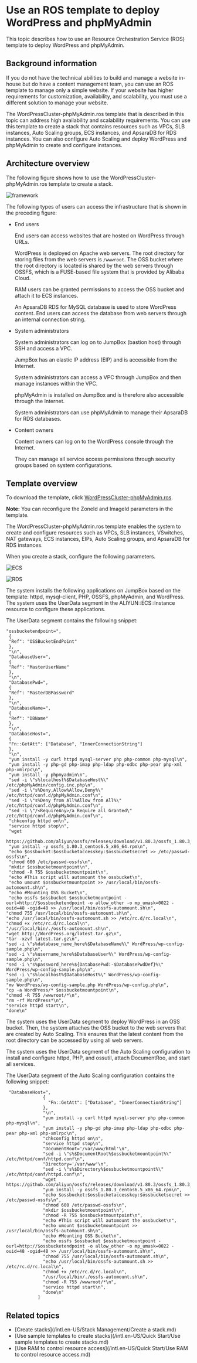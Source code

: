 # Use an ROS template to deploy WordPress and phpMyAdmin

This topic describes how to use an Resource Orchestration Service \(ROS\) template to deploy WordPress and phpMyAdmin.

## Background information

If you do not have the technical abilities to build and manage a website in-house but do have a content management team, you can use an ROS template to manage only a simple website. If your website has higher requirements for customization, availability, and scalability, you must use a different solution to manage your website.

The WordPressCluster-phpMyAdmin.ros template that is described in this topic can address high availability and scalability requirements. You can use this template to create a stack that contains resources such as VPCs, SLB instances, Auto Scaling groups, ECS instances, and ApsaraDB for RDS instances. You can also configure Auto Scaling and deploy WordPress and phpMyAdmin to create and configure instances.

## Architecture overview

The following figure shows how to use the WordPressCluster-phpMyAdmin.ros template to create a stack.

![framework](https://static-aliyun-doc.oss-accelerate.aliyuncs.com/assets/img/en-US/4404498951/p48093.png)

The following types of users can access the infrastructure that is shown in the preceding figure:

-   End users

    End users can access websites that are hosted on WordPress through URLs.

    WordPress is deployed on Apache web servers. The root directory for storing files from the web servers is `/wwwroot`. The OSS bucket where the root directory is located is shared by the web servers through OSSFS, which is a FUSE-based file system that is provided by Alibaba Cloud.

    RAM users can be granted permissions to access the OSS bucket and attach it to ECS instances.

    An ApsaraDB RDS for MySQL database is used to store WordPress content. End users can access the database from web servers through an internal connection string.

-   System administrators

    System administrators can log on to JumpBox \(bastion host\) through SSH and access a VPC.

    JumpBox has an elastic IP address \(EIP\) and is accessible from the Internet.

    System administrators can access a VPC through JumpBox and then manage instances within the VPC.

    phpMyAdmin is installed on JumpBox and is therefore also accessible through the Internet.

    System administrators can use phpMyAdmin to manage their ApsaraDB for RDS databases.

-   Content owners

    Content owners can log on to the WordPress console through the Internet.

    They can manage all service access permissions through security groups based on system configurations.


## Template overview

To download the template, click [WordPressCluster-phpMyAdmin.ros](https://ros-userdata-resources.oss-cn-beijing.aliyuncs.com/WordPress/WordPressCluster-phpMyAdmin.ros).

**Note:** You can reconfigure the ZoneId and ImageId parameters in the template.

The WordPressCluster-phpMyAdmin.ros template enables the system to create and configure resources such as VPCs, SLB instances, VSwitches, NAT gateways, ECS instances, EIPs, Auto Scaling groups, and ApsaraDB for RDS instances.

When you create a stack, configure the following parameters.

![ECS](https://static-aliyun-doc.oss-accelerate.aliyuncs.com/assets/img/en-US/4404498951/p111185.png)

![RDS](https://static-aliyun-doc.oss-accelerate.aliyuncs.com/assets/img/en-US/4404498951/p111186.png)

The system installs the following applications on JumpBox based on the template: httpd, mysql-client, PHP, OSSFS, phpMyAdmin, and WordPress. The system uses the UserData segment in the ALIYUN::ECS::Instance resource to configure these applications.

The UserData segment contains the following snippet:

```
"ossbucketendpoint=",
 {
 "Ref": "OSSBucketEndPoint"
 },
 "\n",
 "DatabaseUser=",
 {
 "Ref": "MasterUserName"
 },
 "\n",
 "DatabasePwd=",
 {
 "Ref": "MasterDBPassword"
 },
 "\n",
 "DatabaseName=",
 {
 "Ref": "DBName"
 },
 "\n",
 "DatabaseHost=",
 {
 "Fn::GetAtt": ["Database", "InnerConnectionString"]
 },
 "\n",
 "yum install -y curl httpd mysql-server php php-common php-mysql\n",
 "yum install -y php-gd php-imap php-ldap php-odbc php-pear php-xml php-xmlrpc\n",
 "yum install -y phpmyadmin\n",
 "sed -i \"s%localhost%$DatabaseHost%\" /etc/phpMyAdmin/config.inc.php\n",
 "sed -i \"s%Deny,Allow%Allow,Deny%\" /etc/httpd/conf.d/phpMyAdmin.conf\n",
 "sed -i \"s%Deny from All%Allow from All%\" /etc/httpd/conf.d/phpMyAdmin.conf\n",
 "sed -i \"/<RequireAny>/a Require all Granted\" /etc/httpd/conf.d/phpMyAdmin.conf\n",
 "chkconfig httpd on\n",
 "service httpd stop\n",
 "wget  
 https://github.com/aliyun/ossfs/releases/download/v1.80.3/ossfs_1.80.3_centos6.5_x86_64.rpm\n",
 "yum install -y ossfs_1.80.3_centos6.5_x86_64.rpm\n",
 "echo $ossbucket:$ossbucketaccesskey:$ossbucketsecret >> /etc/passwd-ossfs\n",
 "chmod 600 /etc/passwd-ossfs\n",
 "mkdir $ossbucketmountpoint\n",
 "chmod -R 755 $ossbucketmountpoint\n",
 "echo #This script will automount the ossbucket\n",
 "echo umount $ossbucketmountpoint >> /usr/local/bin/ossfs-automount.sh\n",
 "echo #Mounting OSS Bucket\n",
 "echo ossfs $ossbucket $ossbucketmountpoint -ourl=http://$ossbucketendpoint -o allow_other -o mp_umask=0022 -ouid=48 -ogid=48 >> /usr/local/bin/ossfs-automount.sh\n",
"chmod 755 /usr/local/bin/ossfs-automount.sh\n",
"echo /usr/local/bin/ossfs-automount.sh >> /etc/rc.d/rc.local\n",
"chmod +x /etc/rc.d/rc.local\n",
"/usr/local/bin/./ossfs-automount.sh\n",
"wget http://WordPress.org/latest.tar.gz\n",
"tar -xzvf latest.tar.gz\n",             
"sed -i \"s%database_name_here%$DatabaseName%\" WordPress/wp-config-sample.php\n",
"sed -i \"s%username_here%$DatabaseUser%\" WordPress/wp-config-sample.php\n",
"sed -i \"s%password_here%${DatabasePwd:-$DatabasePwdDef}%\" WordPress/wp-config-sample.php\n",
"sed -i \"s%localhost%$DatabaseHost%\" WordPress/wp-config-sample.php\n",
"mv WordPress/wp-config-sample.php WordPress/wp-config.php\n",
"cp -a WordPress/* $ossbucketmountpoint\n",
"chmod -R 755 /wwwroot/*\n",
"rm -rf WordPress*\n",
"service httpd start\n",
"done\n"
```

The system uses the UserData segment to deploy WordPress in an OSS bucket. Then, the system attaches the OSS bucket to the web servers that are created by Auto Scaling. This ensures that the latest content from the root directory can be accessed by using all web servers.

The system uses the UserData segment of the Auto Scaling configuration to install and configure httpd, PHP, and ossutil, attach DocumentRoo, and start all services.

The UserData segment of the Auto Scaling configuration contains the following snippet:

```
 "DatabaseHost=",
              {
                "Fn::GetAtt": ["Database", "InnerConnectionString"]
              },
              "\n",
              "yum install -y curl httpd mysql-server php php-common php-mysql\n",
              "yum install -y php-gd php-imap php-ldap php-odbc php-pear php-xml php-xmlrpc\n",
              "chkconfig httpd on\n",
              "service httpd stop\n",
              "DocumentRoot='/var/www/html'\n",
              "sed -i \"s%$DocumentRoot%$ossbucketmountpoint%\" /etc/httpd/conf/httpd.conf\n",
              "Directory='/var/www'\n",
              "sed -i \"s%$Directory%$ossbucketmountpoint%\" /etc/httpd/conf/httpd.conf\n",
              "wget https://github.com/aliyun/ossfs/releases/download/v1.80.3/ossfs_1.80.3_centos6.5_x86_64.rpm\n",
              "yum install -y ossfs_1.80.3_centos6.5_x86_64.rpm\n",
              "echo $ossbucket:$ossbucketaccesskey:$ossbucketsecret >> /etc/passwd-ossfs\n",
              "chmod 600 /etc/passwd-ossfs\n",
              "mkdir $ossbucketmountpoint\n",
              "chmod -R 755 $ossbucketmountpoint\n",
              "echo #This script will automount the ossbucket\n",
              "echo umount $ossbucketmountpoint >> /usr/local/bin/ossfs-automount.sh\n",
              "echo #Mounting OSS Bucket\n",
              "echo ossfs $ossbucket $ossbucketmountpoint -ourl=http://$ossbucketendpoint -o allow_other -o mp_umask=0022 -ouid=48 -ogid=48 >> /usr/local/bin/ossfs-automount.sh\n",
              "chmod 755 /usr/local/bin/ossfs-automount.sh\n",
              "echo /usr/local/bin/ossfs-automount.sh >> /etc/rc.d/rc.local\n",
              "chmod +x /etc/rc.d/rc.local\n",
              "/usr/local/bin/./ossfs-automount.sh\n",
              "chmod -R 755 /wwwroot/*\n",
              "service httpd start\n",
              "done\n"
            ]
```

## Related topics

-   [Create stacks](/intl.en-US/Stack Management/Create a stack.md)
-   [Use sample templates to create stacks](/intl.en-US/Quick Start/Use sample templates to create stacks.md)
-   [Use RAM to control resource access](/intl.en-US/Quick Start/Use RAM to control resource access.md)

